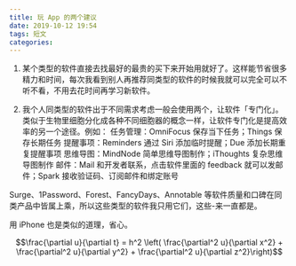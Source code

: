 ```yaml
---
title: 玩 App 的两个建议
date: 2019-10-12 19:54
tags: 短文
categories: 
---
```

1. 某个类型的软件直接去找最好的最贵的买下来开始用就好了。这样能节省很多精力和时间，每次我看到别人再推荐同类型的软件的时候我就可以完全可以不听不看，不用去花时间再学习新软件。

<!-- more -->

2. 我个人同类型的软件出于不同需求考虑一般会使用两个，让软件「专门化」。类似于生物里细胞分化成各种不同细胞器的概念一样，让软件专门化是提高效率的另一个途径。例如：
任务管理：OmniFocus 保存当下任务；Things 保存长期任务
提醒事项：Reminders 通过 Siri 添加临时提醒；Due 添加长期重复提醒事项
思维导图：MindNode 简单思维导图制作；iThoughts 复杂思维导图制作
邮件：Mail 和开发者联系，点击软件里面的 feedback 就可以发邮件；Spark 接收验证码、订阅邮件和绑定账号

Surge、1Password、Forest、FancyDays、Annotable 等软件质量和口碑在同类产品中皆属上乘，所以这些类型的软件我只用它们，这些-来一直都是。

用 iPhone 也是类似的道理，省心。

$$\frac{\partial u}{\partial t}
= h^2 \left( \frac{\partial^2 u}{\partial x^2} +
\frac{\partial^2 u}{\partial y^2} +
\frac{\partial^2 u}{\partial z^2}\right)$$

